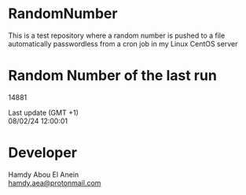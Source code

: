 # RandomNumber    
This is a test repository where a random number is pushed to a file automatically passwordless from a cron job in my Linux CentOS server    
# Random Number of the last run   
14881
      
Last update (GMT +1)    
08/02/24 12:00:01
# Developer    
Hamdy Abou El Anein   
hamdy.aea@protonmail.com

